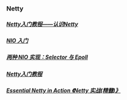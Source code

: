 ### Netty
##### [Netty入门教程——认识Netty][1]
[1]: https://www.jianshu.com/p/b9f3f6a16911

##### [NIO 入门][2]
[2]: https://www.ibm.com/developerworks/cn/education/java/j-nio/j-nio.html#ma


##### [两种 NIO 实现：Selector 与 Epoll][3]
[3]: https://blog.csdn.net/xyls12345/article/details/26576281

##### [Netty入门教程][4]
[4]: https://www.jianshu.com/p/b9f3f6a16911
##### [Essential Netty in Action 《Netty 实战(精髓)》][5]
[5]: https://waylau.gitbooks.io/essential-netty-in-action/